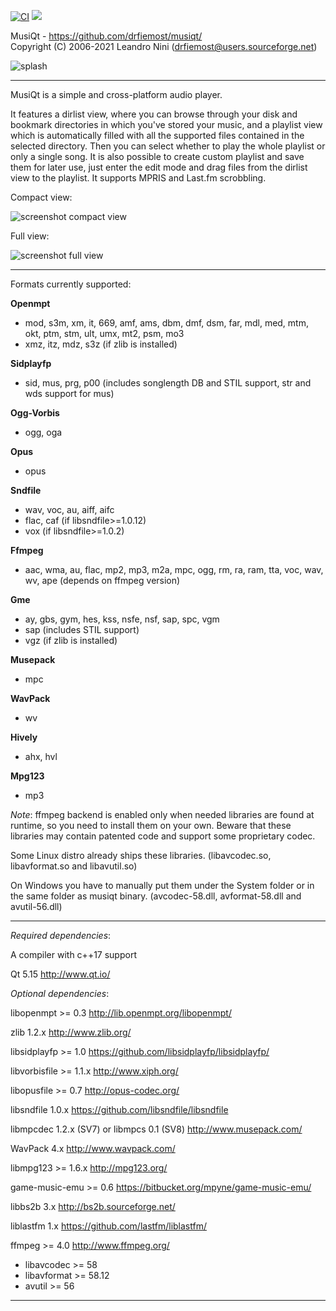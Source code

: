 [![CI](https://github.com/drfiemost/musiqt/actions/workflows/build.yml/badge.svg)](https://github.com/drfiemost/musiqt/actions/workflows/build.yml)
[![](https://img.shields.io/github/downloads/drfiemost/musiqt/latest/total.svg)](https://github.com/drfiemost/musiqt/releases/latest)

MusiQt - https://github.com/drfiemost/musiqt/  
Copyright (C) 2006-2021 Leandro Nini (drfiemost@users.sourceforge.net)

![splash](https://github.com/drfiemost/musiqt/wiki/images/splash.jpg)

********************************************************************

MusiQt is a simple and cross-platform audio player.

It features a dirlist view, where you can browse through your disk and
bookmark directories in which you've stored your music, and a playlist
view which is automatically filled with all the supported files
contained in the selected directory. Then you can select whether to play
the whole playlist or only a single song.
It is also possible to create custom playlist and save them for later use,
just enter the edit mode and drag files from the dirlist view to the playlist.
It supports MPRIS and Last.fm scrobbling.

Compact view:

![screenshot compact view](https://github.com/drfiemost/musiqt/wiki/images/screenshot_compact.jpg)

Full view:

![screenshot full view](https://github.com/drfiemost/musiqt/wiki/images/screenshot_full.jpg)

********************************************************************

Formats currently supported:

__Openmpt__
  - mod, s3m, xm, it, 669, amf, ams, dbm, dmf, dsm, far, mdl, med, mtm, okt, ptm, stm, ult, umx, mt2, psm, mo3
  - xmz, itz, mdz, s3z (if zlib is installed)

__Sidplayfp__
  - sid, mus, prg, p00 (includes songlength DB and STIL support, str and wds support for mus)

__Ogg-Vorbis__
  - ogg, oga

__Opus__
  - opus

__Sndfile__
  - wav, voc, au, aiff, aifc
  - flac, caf (if libsndfile>=1.0.12)
  - vox (if libsndfile>=1.0.2)

__Ffmpeg__
  - aac, wma, au, flac, mp2, mp3, m2a, mpc, ogg, rm, ra, ram, tta, voc, wav, wv, ape
(depends on ffmpeg version)

__Gme__
  - ay, gbs, gym, hes, kss, nsfe, nsf, sap, spc, vgm
  - sap (includes STIL support)
  - vgz (if zlib is installed)

__Musepack__
  - mpc

__WavPack__
  - wv

__Hively__
  - ahx, hvl

__Mpg123__
  - mp3

*Note*:
ffmpeg backend is enabled only when needed libraries are found
at runtime, so you need to install them on your own.
Beware that these libraries may contain patented code and support some
proprietary codec.

Some Linux distro already ships these libraries.
(libavcodec.so, libavformat.so and libavutil.so)

On Windows you have to manually put them under the System folder
or in the same folder as musiqt binary.
(avcodec-58.dll, avformat-58.dll and avutil-56.dll)

********************************************************************

*Required dependencies*:

A compiler with c++17 support

Qt 5.15
http://www.qt.io/


*Optional dependencies*:

libopenmpt >= 0.3
http://lib.openmpt.org/libopenmpt/

zlib 1.2.x
http://www.zlib.org/

libsidplayfp >= 1.0
https://github.com/libsidplayfp/libsidplayfp/

libvorbisfile >= 1.1.x
http://www.xiph.org/

libopusfile >= 0.7
http://opus-codec.org/

libsndfile 1.0.x
https://github.com/libsndfile/libsndfile

libmpcdec 1.2.x (SV7)
or
libmpcs 0.1 (SV8)
http://www.musepack.com/

WavPack 4.x
http://www.wavpack.com/

libmpg123 >= 1.6.x
http://mpg123.org/

game-music-emu >= 0.6
https://bitbucket.org/mpyne/game-music-emu/

libbs2b 3.x
http://bs2b.sourceforge.net/

liblastfm 1.x
https://github.com/lastfm/liblastfm/

ffmpeg >= 4.0
http://www.ffmpeg.org/
  - libavcodec >= 58
  - libavformat >= 58.12
  - avutil >= 56

********************************************************************
